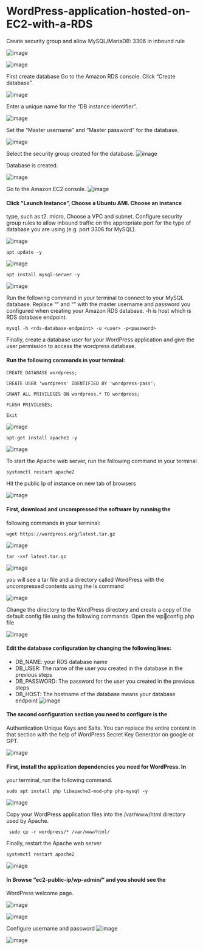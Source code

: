 # WordPress-application-hosted-on-EC2-with-a-RDS
Create security group and allow MySQL/MariaDB: 3306 in 
inbound rule

![image](https://github.com/user-attachments/assets/247af0f0-2caf-4eb1-9ba3-13498a458e81)

![image](https://github.com/user-attachments/assets/9332a993-17c1-40aa-ba8d-3716d5d10567)

First create database Go to the Amazon RDS console. Click 
“Create database”.

![image](https://github.com/user-attachments/assets/9ba93aab-cdd0-409e-ada2-4b777cceda31)

Enter a unique name for the “DB instance identifier”.

![image](https://github.com/user-attachments/assets/49937a35-ac29-4e9d-a20c-782c330791a2)

Set the “Master username” and “Master password” for the database.

![image](https://github.com/user-attachments/assets/4aa48a9a-84c3-4a8a-a5da-83c8fa89ed79)

Select the security group created for the database.
![image](https://github.com/user-attachments/assets/20b36952-a870-41cc-91d8-daa0940def38)

Database is created.

![image](https://github.com/user-attachments/assets/9c4d3e8c-6a68-4888-8454-4cbe586fe83d)

Go to the Amazon EC2 console.
![image](https://github.com/user-attachments/assets/b9ecfa1d-9263-4ec6-829d-ac7e0d45787c)

#### Click “Launch Instance”, Choose a Ubuntu AMI. Choose an instance 
type, such as t2. micro, Choose a VPC and subnet.
Configure security group rules to allow inbound traffic on the 
appropriate port for the type of database you are using (e.g. port 3306 
for MySQL).

![image](https://github.com/user-attachments/assets/efaae09d-9769-4d5f-82e8-0a573f809585)

````
apt update -y
````

![image](https://github.com/user-attachments/assets/8d5e9a60-e955-4c2e-aa0d-d8ac584c91d5)

````
apt install mysql-server -y
````
![image](https://github.com/user-attachments/assets/a3178751-da7f-4d28-9fc7-d95d88d7a091)

Run the following command in your terminal to connect to your 
MySQL database. Replace “<user>” and “<password>” with the 
master username and password you configured when creating your 
Amazon RDS database. -h is host which is RDS database endpoint. 

````
mysql -h <rds-database-endpoint> -u <user> -p<password>
````
Finally, create a database user for your WordPress application and give 
the user permission to access the wordpress database.

#### Run the following commands in your terminal:
````
CREATE DATABASE wordpress;
````
````
CREATE USER 'wordpress' IDENTIFIED BY 'wordpress-pass';
````
````
GRANT ALL PRIVILEGES ON wordpress.* TO wordpress;
````
````
FLUSH PRIVILEGES;
````
````
Exit
````
![image](https://github.com/user-attachments/assets/e336d8ec-893e-4141-b4cc-6ff948b03b21)

````
apt-get install apache2 -y
````
![image](https://github.com/user-attachments/assets/4a250f7b-9fb2-4b4e-b1fb-6d31660f920e)

To start the Apache web server, run the following command in your 
terminal

````
systemctl restart apache2
````

Hit the public Ip of instance on new tab of browsers

![image](https://github.com/user-attachments/assets/b768c24c-d112-48aa-b5f2-8c43434297e1)

#### First, download and uncompressed the software by running the 
following commands in your terminal:

````
wget https://wordpress.org/latest.tar.gz
````
![image](https://github.com/user-attachments/assets/3d15464a-3cd1-47c6-8497-1eab34871c51)

````
tar -xvf latest.tar.gz
````

![image](https://github.com/user-attachments/assets/f390b25c-d8c0-415b-9472-3927cf663d51)

you will see a tar file and a directory called WordPress with the 
uncompressed contents using the ls command

![image](https://github.com/user-attachments/assets/8f1f6568-59d4-4504-bf38-1bfc4957fc00)

Change the directory to the WordPress directory and create a copy of 
the default config file using the following commands. Open the wpconfig.php file

![image](https://github.com/user-attachments/assets/e2187b8c-a07c-4aff-909d-ba7bc8fde4f7)

#### Edit the database configuration by changing the following lines:
- DB_NAME: your RDS database name
- DB_USER: The name of the user you created in the database in 
the previous steps
- DB_PASSWORD: The password for the user you created in the 
previous steps
- DB_HOST: The hostname of the database means your database 
endpoint
![image](https://github.com/user-attachments/assets/0facc047-fbe7-4610-aeda-5a4aed74eb02)

#### The second configuration section you need to configure is the 
Authentication Unique Keys and Salts.
You can replace the entire content in that section with the help of 
WordPress Secret Key Generator on google or GPT.

![image](https://github.com/user-attachments/assets/79a09e98-2dfc-46d2-841d-09a945c716fa)

#### First, install the application dependencies you need for WordPress. In 
your terminal, run the following command.
````
sudo apt install php libapache2-mod-php php-mysql -y
````

![image](https://github.com/user-attachments/assets/75383d71-c55e-4a7d-a52c-a6dcc1a11af4)

Copy your WordPress application files into the /var/www/html 
directory used by Apache.
````
 sudo cp -r wordpress/* /var/www/html/
````

Finally, restart the Apache web server
````
systemctl restart apache2
````
![image](https://github.com/user-attachments/assets/dc5ae203-1e14-45a9-8d72-7d449efd0c31)

#### In Browse “ec2-public-ip/wp-admin/” and you should see the 
WordPress welcome page.

![image](https://github.com/user-attachments/assets/d125f346-f1b5-4ce3-8c3f-7f73cc5c1a43)


![image](https://github.com/user-attachments/assets/61370311-0240-40f5-8ceb-2ca3fc6a336f)

Configure username and password
![image](https://github.com/user-attachments/assets/903bd7f6-5fc5-4610-a065-cdff0e32a6e3)

![image](https://github.com/user-attachments/assets/f31d560c-94bc-4804-ac15-d780e6e58ae8)









